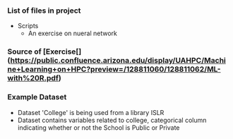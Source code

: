 ### List of files in project ###
- Scripts
  - An exercise on nueral network

### Source of [Exercise[] (https://public.confluence.arizona.edu/display/UAHPC/Machine+Learning+on+HPC?preview=/128811060/128811062/ML-with%20R.pdf) ###

### Example Dataset ###
- Dataset 'College' is being used from a library ISLR
- Dataset contains variables related to college, categorical column indicating whether or not the School is Public or Private